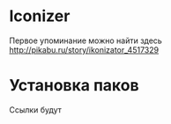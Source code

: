 # Iconizer
Первое упоминание можно найти здесь http://pikabu.ru/story/ikonizator_4517329

# Установка паков
Ссылки будут
